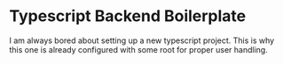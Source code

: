 # Typescript Backend Boilerplate

I am always bored about setting up a new typescript project. This is why this one is already configured with some root for proper user handling.
 
